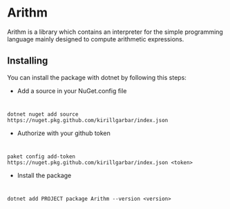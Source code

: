 # Arithm

Arithm is a library which contains an interpreter for the simple programming language mainly designed to compute arithmetic expressions.

## Installing

You can install the package with dotnet by following this steps:

* Add a source in your NuGet.config file
#
	dotnet nuget add source https://nuget.pkg.github.com/kirillgarbar/index.json
* Authorize with your github token
#
	paket config add-token https://nuget.pkg.github.com/kirillgarbar/index.json <token>
* Install the package
#
	dotnet add PROJECT package Arithm --version <version>